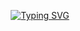 <div align="center">

[![Typing SVG](https://readme-typing-svg.demolab.com?font=Fira+Code&pause=1000&color=6B47F7&center=true&width=435&lines=tasfers.com)](https://tasfers.com)

</div>
